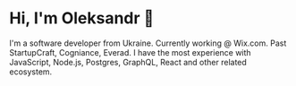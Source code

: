 # Hi, I'm Oleksandr 👋

I'm a software developer from Ukraine. Currently working @ Wix.com. Past StartupCraft, Cogniance, Everad.
I have the most experience with JavaScript, Node.js, Postgres, GraphQL, React and other related ecosystem.
